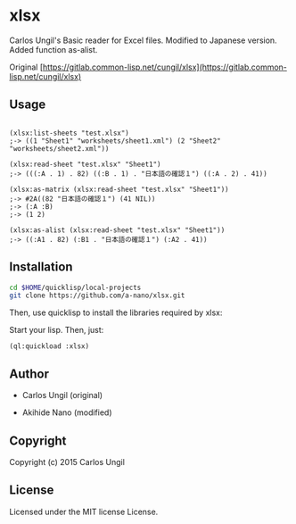 # xlsx
Carlos Ungil's Basic reader for Excel files.
Modified to Japanese version.
Added function as-alist.

Original  [https://gitlab.common-lisp.net/cungil/xlsx](https://gitlab.common-lisp.net/cungil/xlsx)

## Usage

```common-lisp

(xlsx:list-sheets "test.xlsx")
;-> ((1 "Sheet1" "worksheets/sheet1.xml") (2 "Sheet2" "worksheets/sheet2.xml"))

(xlsx:read-sheet "test.xlsx" "Sheet1")
;-> (((:A . 1) . 82) ((:B . 1) . "日本語の確認１") ((:A . 2) . 41))

(xlsx:as-matrix (xlsx:read-sheet "test.xlsx" "Sheet1"))
;-> #2A((82 "日本語の確認１") (41 NIL))
;-> (:A :B)
;-> (1 2)

(xlsx:as-alist (xlsx:read-sheet "test.xlsx" "Sheet1"))
;-> ((:A1 . 82) (:B1 . "日本語の確認１") (:A2 . 41))

```


## Installation
```bash
cd $HOME/quicklisp/local-projects
git clone https://github.com/a-nano/xlsx.git
```
Then, use quicklisp to install the libraries required by xlsx:

Start your lisp. Then, just:

```common-lisp
(ql:quickload :xlsx)
```

## Author

* Carlos Ungil (original)

* Akihide Nano (modified)

## Copyright

Copyright (c) 2015 Carlos Ungil

## License

Licensed under the MIT license License.
